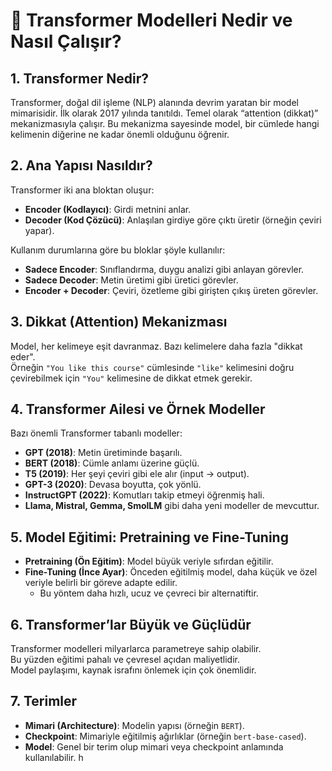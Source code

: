 # 🚀 Transformer Modelleri Nedir ve Nasıl Çalışır?

## 1. Transformer Nedir?
Transformer, doğal dil işleme (NLP) alanında devrim yaratan bir model mimarisidir. İlk olarak 2017 yılında tanıtıldı. Temel olarak “attention (dikkat)” mekanizmasıyla çalışır. Bu mekanizma sayesinde model, bir cümlede hangi kelimenin diğerine ne kadar önemli olduğunu öğrenir.



## 2. Ana Yapısı Nasıldır?
Transformer iki ana bloktan oluşur:

- **Encoder (Kodlayıcı)**: Girdi metnini anlar.  
- **Decoder (Kod Çözücü)**: Anlaşılan girdiye göre çıktı üretir (örneğin çeviri yapar).

Kullanım durumlarına göre bu bloklar şöyle kullanılır:

- **Sadece Encoder**: Sınıflandırma, duygu analizi gibi anlayan görevler.
- **Sadece Decoder**: Metin üretimi gibi üretici görevler.
- **Encoder + Decoder**: Çeviri, özetleme gibi girişten çıkış üreten görevler.



## 3. Dikkat (Attention) Mekanizması
Model, her kelimeye eşit davranmaz. Bazı kelimelere daha fazla "dikkat eder".  
Örneğin `"You like this course"` cümlesinde `"like"` kelimesini doğru çevirebilmek için `"You"` kelimesine de dikkat etmek gerekir.



## 4. Transformer Ailesi ve Örnek Modeller
Bazı önemli Transformer tabanlı modeller:

- **GPT (2018)**: Metin üretiminde başarılı.  
- **BERT (2018)**: Cümle anlamı üzerine güçlü.  
- **T5 (2019)**: Her şeyi çeviri gibi ele alır (input → output).  
- **GPT-3 (2020)**: Devasa boyutta, çok yönlü.  
- **InstructGPT (2022)**: Komutları takip etmeyi öğrenmiş hali.  
- **Llama, Mistral, Gemma, SmolLM** gibi daha yeni modeller de mevcuttur.


## 5. Model Eğitimi: Pretraining ve Fine-Tuning

- **Pretraining (Ön Eğitim)**: Model büyük veriyle sıfırdan eğitilir.
- **Fine-Tuning (İnce Ayar)**: Önceden eğitilmiş model, daha küçük ve özel veriyle belirli bir göreve adapte edilir.
  - Bu yöntem daha hızlı, ucuz ve çevreci bir alternatiftir.



## 6. Transformer’lar Büyük ve Güçlüdür
Transformer modelleri milyarlarca parametreye sahip olabilir.  
Bu yüzden eğitimi pahalı ve çevresel açıdan maliyetlidir.  
Model paylaşımı, kaynak israfını önlemek için çok önemlidir.



## 7. Terimler

- **Mimari (Architecture)**: Modelin yapısı (örneğin `BERT`).
- **Checkpoint**: Mimariyle eğitilmiş ağırlıklar (örneğin `bert-base-cased`).
- **Model**: Genel bir terim olup mimari veya checkpoint anlamında kullanılabilir.
h
